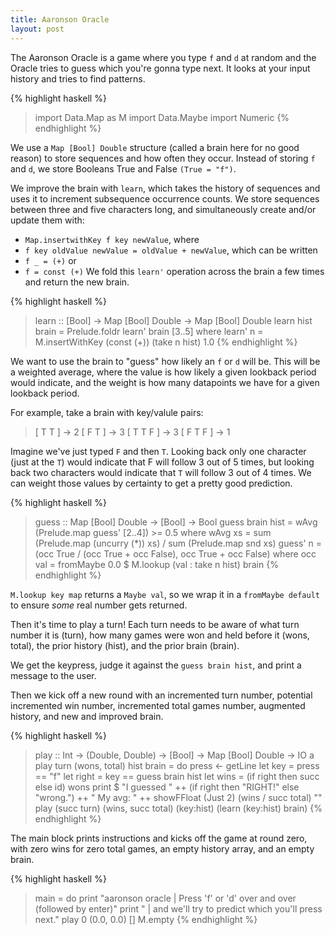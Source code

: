 ```yaml
---
title: Aaronson Oracle
layout: post
---
```


The Aaronson Oracle is a game where you type `f` and `d` at random and the
Oracle tries to guess which you're gonna type next. It looks at your input
history and tries to find patterns. 

{% highlight haskell %}
> import Data.Map as M
> import Data.Maybe
> import Numeric
{% endhighlight %}

We use a `Map [Bool] Double` structure (called a brain here for no good reason)
to store sequences and how often they occur. Instead of storing `f` and `d`, we
store Booleans True and False `(True = "f")`.

We improve the brain with `learn`, which takes the history of sequences and uses
it to increment subsequence occurrence counts. We store sequences between three
and five characters long, and simultaneously create and/or update them with:
  - `Map.insertwithKey f key newValue`, where
  - `f key oldValue newValue = oldValue + newValue`, which can be written
  - `f _ = (+)` or 
  - `f = const (+)`
We fold this `learn'` operation across the brain a few times and return the new
brain.
 
{% highlight haskell %}
> learn :: [Bool] -> Map [Bool] Double -> Map [Bool] Double
> learn hist brain = Prelude.foldr learn' brain [3..5]
>   where learn' n = M.insertWithKey (const (+)) (take n hist) 1.0
{% endhighlight %}

We want to use the brain to "guess" how likely an `f` or `d` will be. This will
be a weighted average, where the value is how likely a given lookback period
would indicate, and the weight is how many datapoints we have for a given
lookback period.

For example, take a brain with key/valule pairs:

>  [ T T ]   -> 2
>  [ F T ]   -> 3
>  [ T T F ] -> 3
>  [ F T F ] -> 1

Imagine we've just typed `F` and then `T`. Looking back only one character (just 
at the `T`) would indicate that F will follow 3 out of 5 times, but looking back 
two characters  would indicate that `T` will follow 3 out of 4 times. We can 
weight those values by certainty to get a pretty good prediction.
 
{% highlight haskell %}
> guess :: Map [Bool] Double -> [Bool] -> Bool
> guess brain hist = wAvg (Prelude.map guess' [2..4]) >= 0.5
>   where wAvg xs = sum (Prelude.map (uncurry (*)) xs) / sum (Prelude.map snd xs)
>         guess' n = (occ True / (occ True + occ False), occ True + occ False)
>           where occ val = fromMaybe 0.0 $ M.lookup (val : take n hist) brain
{% endhighlight %} 

`M.lookup key map` returns a `Maybe val`, so we wrap it in a `fromMaybe default`
to ensure _some_ real number gets returned.

Then it's time to play a turn! Each turn needs to be aware of what turn number
it is (turn), how many games were won and held before it (wons, total), the
prior history (hist), and the prior brain (brain).

We get the keypress, judge it against the `guess brain hist`, and print a
message to the user.

Then we kick off a new round with an incremented turn number, potential
incremented win number, incremented total games number, augmented history, and
new and improved brain.
 
{% highlight haskell %}
> play :: Int -> (Double, Double) -> [Bool] -> Map [Bool] Double -> IO a
> play turn (wons, total) hist brain = do
>   press <- getLine
>   let key   = press == "f"
>   let right = key == guess brain hist
>   let wins  = (if right then succ else id) wons
>   print $ "I guessed " ++ (if right then "RIGHT!" else "wrong.") 
>     ++ " My avg: " ++ showFFloat (Just 2) (wins / succ total) "" 
>   play (succ turn) (wins, succ total) (key:hist) (learn (key:hist) brain)
{% endhighlight %}

The main block prints instructions and kicks off the game at round zero, with
zero wins for zero total games, an empty history array, and an empty brain.
 
{% highlight haskell %}
> main = do
>   print "aaronson oracle | Press 'f' or 'd' over and over (followed by enter)"
>   print "                | and we'll try to predict which you'll press next."
>   play 0 (0.0, 0.0) [] M.empty
{% endhighlight %}
